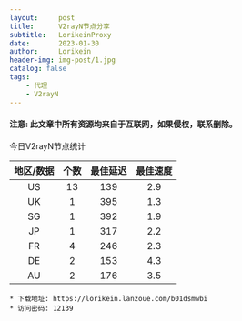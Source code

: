 ```yaml
---
layout:     post
title:      V2rayN节点分享
subtitle:   LorikeinProxy
date:       2023-01-30
author:     Lorikein
header-img: img-post/1.jpg
catalog: false
tags:
    - 代理
    - V2rayN
---
```

#### 注意: 此文章中所有资源均来自于互联网，如果侵权，联系删除。

今日V2rayN节点统计

|	地区/数据	|	个数		|	最佳延迟		|	最佳速度		|
|:-------------:|:--------:|:------:|:--------:|
|	US	|	13	|	139		|	2.9		|
|	UK	|	1	|	395		|	1.3		|
|	SG	|	1	|	392		|	1.9		|
|	JP 	|	1	|	317		|	2.2		|
|	FR	|	4	|	246		|	2.3		|
|	DE	|	2	|	153		|	4.3		|
|	AU	|	2	|	176		|	3.5		|

	* 下载地址: https://lorikein.lanzoue.com/b01dsmwbi
	* 访问密码: 12139
